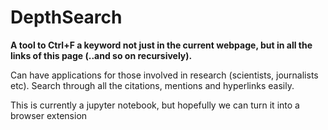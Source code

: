 # DepthSearch
**A tool to Ctrl+F a keyword not just in the current webpage, but in all the links of this page (..and so on recursively).**

Can have applications for those involved in research (scientists, journalists etc). Search through all the citations, mentions and hyperlinks easily.

This is currently a jupyter notebook, but hopefully we can turn it into a browser extension
